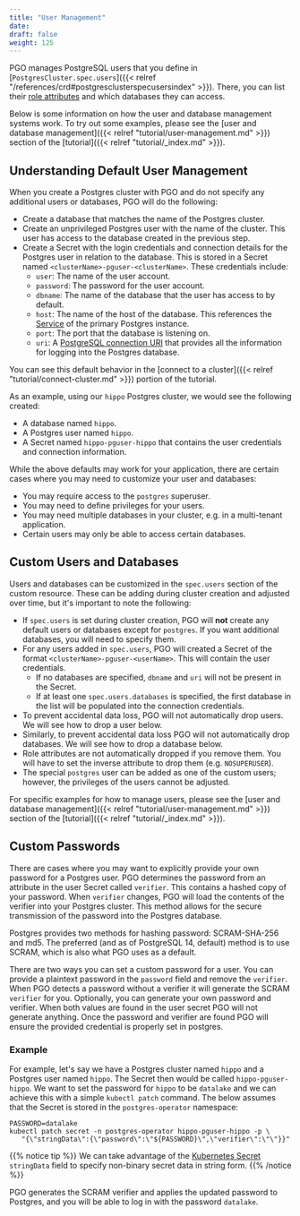 ```yaml
---
title: "User Management"
date:
draft: false
weight: 125
---
```


PGO manages PostgreSQL users that you define in [`PostgresCluster.spec.users`]({{< relref "/references/crd#postgresclusterspecusersindex" >}}).
There, you can list their [role attributes](https://www.postgresql.org/docs/current/role-attributes.html) and which databases they can access.

Below is some information on how the user and database management systems work. To try out some examples, please see the [user and database management]({{< relref "tutorial/user-management.md" >}}) section of the [tutorial]({{< relref "tutorial/_index.md" >}}).

## Understanding Default User Management

When you create a Postgres cluster with PGO and do not specify any additional users or databases, PGO will do the following:

- Create a database that matches the name of the Postgres cluster.
- Create an unprivileged Postgres user with the name of the cluster. This user has access to the database created in the previous step.
- Create a Secret with the login credentials and connection details for the Postgres user in relation to the database. This is stored in a Secret named `<clusterName>-pguser-<clusterName>`. These credentials include:
  - `user`: The name of the user account.
  - `password`: The password for the user account.
  - `dbname`: The name of the database that the user has access to by default.
  - `host`: The name of the host of the database. This references the [Service](https://kubernetes.io/docs/concepts/services-networking/service/) of the primary Postgres instance.
  - `port`: The port that the database is listening on.
  - `uri`: A [PostgreSQL connection URI](https://www.postgresql.org/docs/current/libpq-connect.html#LIBPQ-CONNSTRING) that provides all the information for logging into the Postgres database.

You can see this default behavior in the [connect to a cluster]({{< relref "tutorial/connect-cluster.md" >}}) portion of the tutorial.

As an example, using our `hippo` Postgres cluster, we would see the following created:

- A database named `hippo`.
- A Postgres user named `hippo`.
- A Secret named `hippo-pguser-hippo` that contains the user credentials and connection information.

While the above defaults may work for your application, there are certain cases where you may need to customize your user and databases:

- You may require access to the `postgres` superuser.
- You may need to define privileges for your users.
- You may need multiple databases in your cluster, e.g. in a multi-tenant application.
- Certain users may only be able to access certain databases.

## Custom Users and Databases

Users and databases can be customized in the `spec.users` section of the custom resource. These can be adding during cluster creation and adjusted over time, but it's important to note the following:

- If `spec.users` is set during cluster creation, PGO will **not** create any default users or databases except for `postgres`. If you want additional databases, you will need to specify them.
- For any users added in `spec.users`, PGO will created a Secret of the format `<clusterName>-pguser-<userName>`. This will contain the user credentials.
  - If no databases are specified, `dbname` and `uri` will not be present in the Secret.
  - If at least one `spec.users.databases` is specified, the first database in the list will be populated into the connection credentials.
- To prevent accidental data loss, PGO will not automatically drop users. We will see how to drop a user below.
- Similarly, to prevent accidental data loss PGO will not automatically drop databases. We will see how to drop a database below.
- Role attributes are not automatically dropped if you remove them. You will have to set the inverse attribute to drop them (e.g. `NOSUPERUSER`).
- The special `postgres` user can be added as one of the custom users; however, the privileges of the users cannot be adjusted.

For specific examples for how to manage users, please see the [user and database management]({{< relref "tutorial/user-management.md" >}}) section of the [tutorial]({{< relref "tutorial/_index.md" >}}).

## Custom Passwords

There are cases where you may want to explicitly provide your own password for a Postgres user. PGO determines the password from an attribute in the user Secret called `verifier`. This contains a hashed copy of your password. When `verifier` changes, PGO will load the contents of the verifier into your Postgres cluster. This method allows for the secure transmission of the password into the Postgres database.

Postgres provides two methods for hashing password: SCRAM-SHA-256 and md5. The preferred (and as of PostgreSQL 14, default) method is to use SCRAM, which is also what PGO uses as a default.

There are two ways you can set a custom password for a user. You can provide a plaintext password
in the `password` field and remove the `verifier`. When PGO detects a password without a verifier
it will generate the SCRAM `verifier` for you. Optionally, you can generate your own password and
verifier. When both values are found in the user secret PGO will not generate anything. Once the
password and verifier are found PGO will ensure the provided credential is properly set in postgres.

### Example

For example, let's say we have a Postgres cluster named `hippo` and a Postgres user named `hippo`.
The Secret then would be called `hippo-pguser-hippo`. We want to set the password for `hippo` to
be `datalake` and we can achieve this with a simple `kubectl patch` command. The below assumes that
the Secret is stored in the `postgres-operator` namespace:

```
PASSWORD=datalake
kubectl patch secret -n postgres-operator hippo-pguser-hippo -p \
   "{\"stringData\":{\"password\":\"${PASSWORD}\",\"verifier\":\"\"}}"
```

{{% notice tip %}}
We can take advantage of the [Kubernetes Secret](https://kubernetes.io/docs/reference/kubernetes-api/config-and-storage-resources/secret-v1/#Secret)
`stringData` field to specify non-binary secret data in string form.
{{% /notice %}}

PGO generates the SCRAM verifier and applies the updated password to Postgres, and you will be
able to log in with the password `datalake`.
